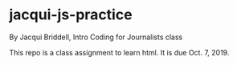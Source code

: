 # jacqui-js-practice

By Jacqui Briddell, Intro Coding for Journalists class

This repo is a class assignment to learn html. It is due Oct. 7, 2019.
